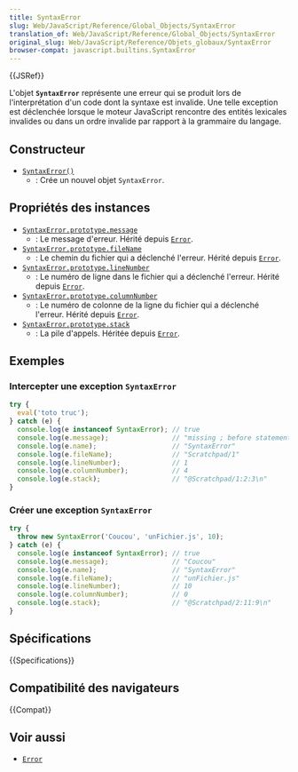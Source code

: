 ```yaml
---
title: SyntaxError
slug: Web/JavaScript/Reference/Global_Objects/SyntaxError
translation_of: Web/JavaScript/Reference/Global_Objects/SyntaxError
original_slug: Web/JavaScript/Reference/Objets_globaux/SyntaxError
browser-compat: javascript.builtins.SyntaxError
---
```

{{JSRef}}

L'objet **`SyntaxError`** représente une erreur qui se produit lors de l'interprétation d'un code dont la syntaxe est invalide. Une telle exception est déclenchée lorsque le moteur JavaScript rencontre des entités lexicales invalides ou dans un ordre invalide par rapport à la grammaire du langage.

## Constructeur

- [`SyntaxError()`](/fr/docs/Web/JavaScript/Reference/Global_Objects/SyntaxError/SyntaxError)
  - : Crée un nouvel objet `SyntaxError`.

## Propriétés des instances

- [`SyntaxError.prototype.message`](/fr/docs/Web/JavaScript/Reference/Global_Objects/Error/message)
  - : Le message d'erreur. Hérité depuis [`Error`](/fr/docs/Web/JavaScript/Reference/Global_Objects/Error).
- [`SyntaxError.prototype.fileName`](/fr/docs/Web/JavaScript/Reference/Global_Objects/Error/fileName)
  - : Le chemin du fichier qui a déclenché l'erreur. Hérité depuis [`Error`](/fr/docs/Web/JavaScript/Reference/Global_Objects/Error).
- [`SyntaxError.prototype.lineNumber`](/fr/docs/Web/JavaScript/Reference/Global_Objects/Error/lineNumber)
  - : Le numéro de ligne dans le fichier qui a déclenché l'erreur. Hérité depuis [`Error`](/fr/docs/Web/JavaScript/Reference/Global_Objects/Error).
- [`SyntaxError.prototype.columnNumber`](/fr/docs/Web/JavaScript/Reference/Global_Objects/Error/columnNumber)
  - : Le numéro de colonne de la ligne du fichier qui a déclenché l'erreur. Hérité depuis [`Error`](/fr/docs/Web/JavaScript/Reference/Global_Objects/Error).
- [`SyntaxError.prototype.stack`](/fr/docs/Web/JavaScript/Reference/Global_Objects/Error/Stack)
  - : La pile d'appels. Héritée depuis [`Error`](/fr/docs/Web/JavaScript/Reference/Global_Objects/Error).

## Exemples

### Intercepter une exception `SyntaxError`

```js
try {
  eval('toto truc');
} catch (e) {
  console.log(e instanceof SyntaxError); // true
  console.log(e.message);                // "missing ; before statement"
  console.log(e.name);                   // "SyntaxError"
  console.log(e.fileName);               // "Scratchpad/1"
  console.log(e.lineNumber);             // 1
  console.log(e.columnNumber);           // 4
  console.log(e.stack);                  // "@Scratchpad/1:2:3\n"
}
```

### Créer une exception `SyntaxError`

```js
try {
  throw new SyntaxError('Coucou', 'unFichier.js', 10);
} catch (e) {
  console.log(e instanceof SyntaxError); // true
  console.log(e.message);                // "Coucou"
  console.log(e.name);                   // "SyntaxError"
  console.log(e.fileName);               // "unFichier.js"
  console.log(e.lineNumber);             // 10
  console.log(e.columnNumber);           // 0
  console.log(e.stack);                  // "@Scratchpad/2:11:9\n"
}
```

## Spécifications

{{Specifications}}

## Compatibilité des navigateurs

{{Compat}}

## Voir aussi

- [`Error`](/fr/docs/Web/JavaScript/Reference/Global_Objects/Error)
